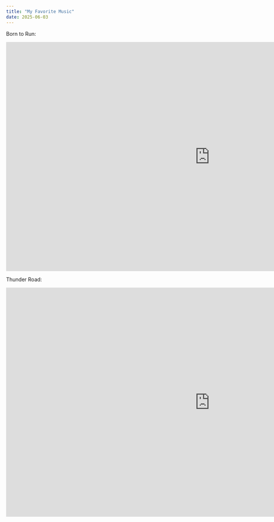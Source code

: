 ```yaml
---
title: "My Favorite Music"
date: 2025-06-03
---
```


Born to Run:

<iframe width="1111" height="625" src="https://www.youtube.com/embed/DQAlMm3eZJs" title="Bruce Springsteen and The E Street Band - Born To Run - Helsinki 12/07/2024" frameborder="0" allow="accelerometer; autoplay; clipboard-write; encrypted-media; gyroscope; picture-in-picture; web-share" referrerpolicy="strict-origin-when-cross-origin" allowfullscreen></iframe>


Thunder Road:

<iframe width="1111" height="625" src="https://www.youtube.com/embed/n9V2fkk0G7k" title="Bruce Springsteen &amp; The E Street Band-Thunder Road - Uncasville, CT-  4.12.24" frameborder="0" allow="accelerometer; autoplay; clipboard-write; encrypted-media; gyroscope; picture-in-picture; web-share" referrerpolicy="strict-origin-when-cross-origin" allowfullscreen></iframe>

